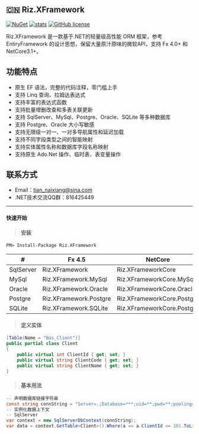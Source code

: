 ## :cn: Riz.XFramework

[![NuGet](https://img.shields.io/nuget/vpre/Riz.XFramework.svg)](https://www.nuget.org/packages/Riz.XFramework)
[![stats](https://img.shields.io/nuget/dt/TZM.XFramework?style=flat-square)](https://www.nuget.org/stats/packages/TZM.XFramework?groupby=Version) 
[![GitHub license](https://img.shields.io/badge/license-MIT-blue.svg)](https://github.com/TANZAME/Riz.XFramework/blob/master/LICENSE.txt)

Riz.XFramework 是一款基于.NET的轻量级高性能 ORM 框架，参考 EntiryFramework 的设计思想，保留大量原汁原味的微软API，支持 Fx 4.0+ 和 NetCore3.1+。

## 功能特点
- 原生 EF 语法，完整的代码注释，零门槛上手
- 支持 Linq 查询、拉姆达表达式
- 支持丰富的表达式函数
- 支持批量增删改查和多表关联更新
- 支持 SqlServer、MySql、Postgre、Oracle、SQLite 等多种数据库
- 支持 Postgre、Oracle 大小写敏感
- 支持无限级一对一、一对多导航属性和延迟加载
- 支持不同字段类型之间的智能映射
- 支持实体属性名称和数据库字段名称映射
- 支持原生 Ado.Net 操作、临时表、表变量操作

## 联系方式
- Email：tian_naixiang@sina.com 
- .NET技术交流QQ群：816425449
***
#### 快速开始
> #### 安装
```
PM> Install-Package Riz.XFramework
```
|     #      | Fx 4.5                 | NetCore                    |
| --------   | -----                  | ----                       |
| SqlServer  | Riz.XFramework         | Riz.XFrameworkCore         |
| MySql      | Riz.XFramework.MySql   | Riz.XFrameworkCore.MySql   |
| Oracle     | Riz.XFramework.Oracle  | Riz.XFrameworkCore.Oracle  |
| Postgre    | Riz.XFramework.Postgre | Riz.XFrameworkCore.Postgre |
| SQLite     | Riz.XFramework.SQLite  | Riz.XFrameworkCore.Postgre |
> #### 定义实体
```C#
[Table(Name = "Bas_Client")]
public partial class Client
{
    public virtual int ClientId { get; set; }
    public virtual string ClientCode { get; set; }
    public virtual string ClientName { get; set; }
}
```
> #### 基本用法
```C#
-- 声明数据库链接字符串
const string connString = "Server=.;Database=***;uid=**;pwd=**;pooling=true;connect timeout=10;";
-- 实例化数据上下文
-- SqlServer
var context = new SqlServerDbContext(connString);
var data = context.GetTable<Client>().Where(a => a.ClientId <= 10).ToList();
```
